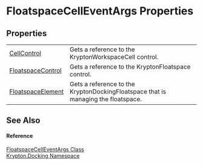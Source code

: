 # FloatspaceCellEventArgs Properties




## Properties
<table>
<tr>
<td><a href="6b943442-2ac7-630d-500a-ddb9a5912c2e.md">CellControl</a></td>
<td>Gets a reference to the KryptonWorkspaceCell control.</td></tr>
<tr>
<td><a href="e5f0d15c-3aeb-a50e-2fa8-913b562d30ae.md">FloatspaceControl</a></td>
<td>Gets a reference to the KryptonFloatspace control.</td></tr>
<tr>
<td><a href="60a11569-cbd2-4b2e-ca51-55fe4ee1d1bf.md">FloatspaceElement</a></td>
<td>Gets a reference to the KryptonDockingFloatspace that is managing the floatspace.</td></tr>
</table>

## See Also


#### Reference
<a href="3e1c5877-9b7a-f1cb-f867-55f29fc3be13.md">FloatspaceCellEventArgs Class</a>  
<a href="98399376-cf41-9454-4b4d-4fab2ca20bc7.md">Krypton.Docking Namespace</a>  

